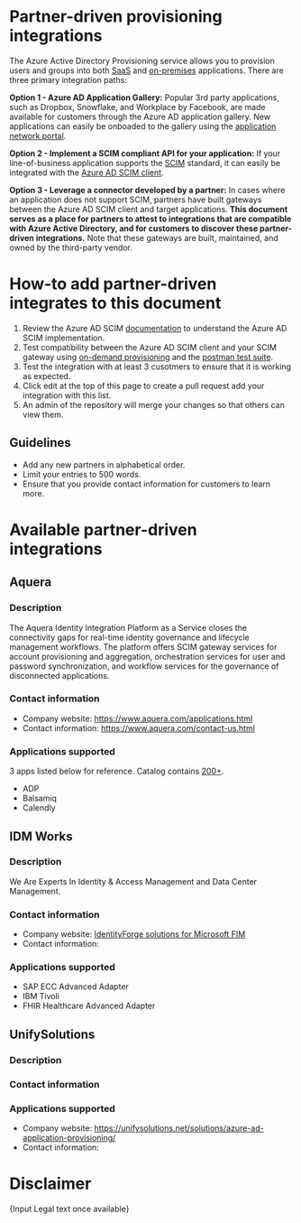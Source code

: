 # Partner-driven provisioning integrations

The Azure Active Directory Provisioning service allows you to provision users and groups into both [SaaS](https://docs.microsoft.com/azure/active-directory/app-provisioning/user-provisioning) and [on-premises](https://docs.microsoft.com/azure/active-directory/app-provisioning/on-premises-scim-provisioning) applications. There are three primary integration paths:

**Option 1 - Azure AD Application Gallery:**
Popular 3rd party applications, such as Dropbox, Snowflake, and Workplace by Facebook, are made available for customers through the Azure AD application gallery. New applications can easily be onboaded to the gallery using the [application network portal](https://docs.microsoft.com/azure/active-directory/azuread-dev/howto-app-gallery-listing). 

**Option 2 - Implement a SCIM compliant API for your application:**
If your line-of-business application supports the [SCIM](https://aka.ms/scimoverview) standard, it can easily be integrated with the [Azure AD SCIM client](https://docs.microsoft.com/azure/active-directory/app-provisioning/use-scim-to-provision-users-and-groups).

**Option 3 - Leverage a connector developed by a partner:**
In cases where an application does not support SCIM, partners have built gateways between the Azure AD SCIM client and target applications.  **This document serves as a place for partners to attest to integrations that are compatible with Azure Active Directory, and for customers to discover these partner-driven integrations.** Note that these gateways are built, maintained, and owned by the third-party vendor. 

# How-to add partner-driven integrates to this document

1. Review the Azure AD SCIM [documentation](https://docs.microsoft.com/azure/active-directory/app-provisioning/use-scim-to-provision-users-and-groups) to understand the Azure AD SCIM implementation.
2. Test compatibility between the Azure AD SCIM client and your SCIM gateway using [on-demand provisioning](https://docs.microsoft.com/azure/active-directory/app-provisioning/provision-on-demand) and the [postman test suite](https://github.com/AzureAD/SCIMReferenceCode/wiki/Test-Your-SCIM-Endpoint).
3. Test the integration with at least 3 cusotmers to ensure that it is working as expected.
4. Click edit at the top of this page to create a pull request add your integration with this list.
5. An admin of the repository will merge your changes so that others can view them.

## Guidelines
* Add any new partners in alphabetical order.
* Limit your entries to 500 words.
* Ensure that you provide contact information for customers to learn more.

# Available partner-driven integrations
## Aquera
### Description
The Aquera Identity Integration Platform as a Service closes the connectivity gaps for real-time identity governance and lifecycle management workflows. The platform offers SCIM gateway services for account provisioning and aggregation, orchestration services for user and password synchronization, and workflow services for the governance of disconnected applications.
### Contact information
* Company website: https://www.aquera.com/applications.html
* Contact information: https://www.aquera.com/contact-us.html

### Applications supported
3 apps listed below for reference. Catalog contains [200+](https://www.aquera.com/applications.html).
* ADP
* Balsamiq
* Calendly

## IDM Works
### Description
We Are Experts In Identity & Access Management and Data Center Management.

### Contact information
* Company website: [IdentityForge solutions for Microsoft FIM](http://identityforge.com/index.php/solutions/iamsolutions/solutions-for-fim-2010)
* Contact information: 

### Applications supported
* SAP ECC Advanced Adapter
* IBM Tivoli
* FHIR Healthcare Advanced Adapter

## UnifySolutions
### Description

### Contact information

### Applications supported
* Company website: https://unifysolutions.net/solutions/azure-ad-application-provisioning/
* Contact information: 


# Disclaimer
{Input Legal text once available}

